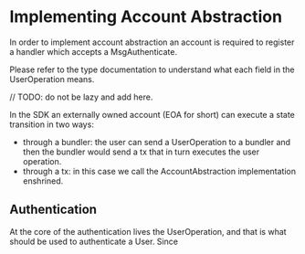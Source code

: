 # Implementing Account Abstraction

In order to implement account abstraction an account is required to register a handler which accepts a MsgAuthenticate.

Please refer to the type documentation to understand what each field in the UserOperation means.

// TODO: do not be lazy and add here.

In the SDK an externally owned account (EOA for short) can execute a state transition in two ways:
- through a bundler: the user can send a UserOperation to a bundler and then the bundler would send a tx that in turn executes the user operation.
- through a tx: in this case we call the AccountAbstraction implementation enshrined.

## Authentication

At the core of the authentication lives the UserOperation, and that is what should be used to authenticate a User.
Since 

